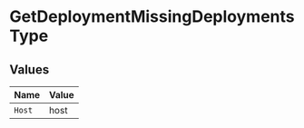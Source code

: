 # GetDeploymentMissingDeploymentsType


## Values

| Name   | Value  |
| ------ | ------ |
| `Host` | host   |